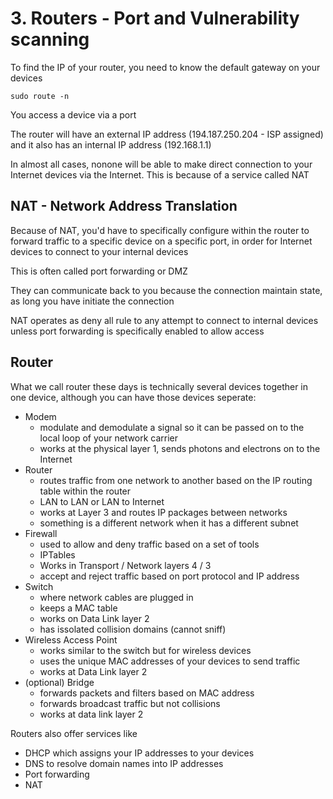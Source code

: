 
# 3. Routers - Port and Vulnerability scanning

To find the IP of your router, you need to know the default gateway on your devices

```
sudo route -n
```

You access a device via a port

The router will have an external IP address (194.187.250.204 - ISP assigned) and it also has an internal IP address (192.168.1.1)

In almost all cases, nonone will be able to make direct connection to your Internet devices via the Internet. This is because of a service called NAT

## NAT - Network Address Translation

Because of NAT, you'd have to specifically configure within the router to forward traffic to a specific device on a specific port, in order for Internet devices to connect to your internal devices

This is often called port forwarding or DMZ

They can communicate back to you because the connection maintain state, as long you have initiate the connection

NAT operates as deny all rule to any attempt to connect to internal devices unless port forwarding is specifically enabled to allow access


## Router

What we call router these days is technically several devices together in one device, although you can have those devices seperate:
- Modem
  - modulate and demodulate a signal so it can be passed on to the local loop of your network carrier
  - works at the physical layer 1, sends photons and electrons on to the Internet
- Router
  - routes traffic from one network to another based on the IP routing table within the router
  - LAN to LAN or LAN to Internet
  - works at Layer 3 and routes IP packages between networks
  - something is a different network when it has a different subnet
- Firewall
  - used to allow and deny traffic based on a set of tools
  - IPTables
  - Works in Transport / Network layers 4 / 3
  - accept and reject traffic based on port protocol and IP address
- Switch
  - where network cables are plugged in
  - keeps a MAC table
  - works on Data Link layer 2
  - has issolated collision domains (cannot sniff)
- Wireless Access Point
  - works similar to the switch but for wireless devices
  - uses the unique MAC addresses of your devices to send traffic
  - works at Data Link layer 2
- (optional) Bridge
    - forwards packets and filters based on MAC address
    - forwards broadcast traffic but not collisions
    - works at data link layer 2

Routers also offer services like 
- DHCP which assigns your IP addresses to your devices
- DNS to resolve domain names into IP addresses
- Port forwarding
- NAT
